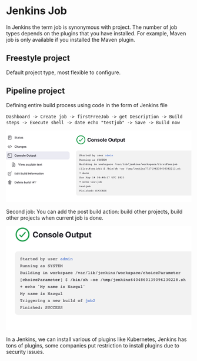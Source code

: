 # Jenkins Job

In Jenkins the term job is synonymous with project. The number of job types depends on the plugins that you have installed. For example, Maven job is only available if you installed the Maven plugin.

## Freestyle project

Default project type, most flexible to configure.

## Pipeline project

Defining entire build process using code in the form of Jenkins file

```
Dashboard -> Create job -> firstFreeJob -> get Description -> Build steps -> Execute shell -> date echo "testjob" -> Save -> Build now
```

![job](firstJob.png)

Second job:
You can add the post build action: build other projects, build other projects when current job is done.

![post](postbuild.png)

In a Jenkins, we can install various of plugins like Kubernetes, Jenkins has tons of plugins, some companies put restriction to install plugins due to security issues. 

